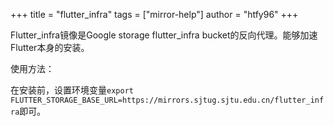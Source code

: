 +++
title = "flutter_infra"
tags = ["mirror-help"]
author = "htfy96"
+++

Flutter_infra镜像是Google storage flutter_infra bucket的反向代理。能够加速Flutter本身的安装。

使用方法：

在安装前，设置环境变量`export FLUTTER_STORAGE_BASE_URL=https://mirrors.sjtug.sjtu.edu.cn/flutter_infra`即可。